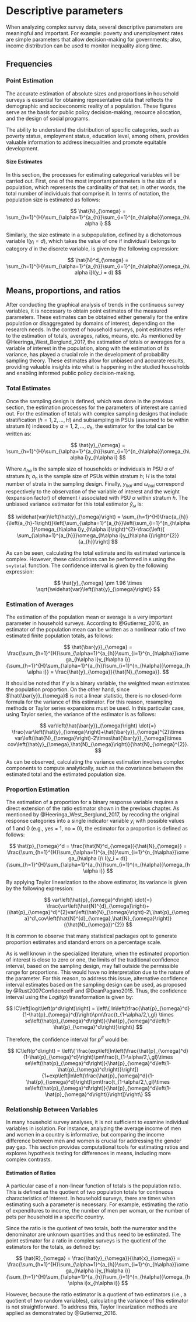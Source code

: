 # Descriptive parameters

When analyzing complex survey data, several descriptive parameters are meaningful and important. For example: poverty and unemployment rates are simple parameters that allow decision-making for governments; also, income distribution can be used to monitor inequality along time. 

## Frequencies

### Point Estimation

The accurate estimation of absolute sizes and proportions in household surveys is essential for obtaining representative data that reflects the demographic and socioeconomic reality of a population. These figures serve as the basis for public policy decision-making, resource allocation, and the design of social programs.

The ability to understand the distribution of specific categories, such as poverty status, employment status, education level, among others, provides valuable information to address inequalities and promote equitable development.

#### Size Estimates

In this section, the processes for estimating categorical variables will be carried out. First, one of the most important parameters is the size of a population, which represents the cardinality of that set; in other words, the total number of individuals that comprise it. In terms of notation, the population size is estimated as follows:

$$
\hat{N}_{\omega} = \sum_{h=1}^{H}\sum_{\alpha=1}^{a_{h}}\sum_{i=1}^{n_{h\alpha}}\omega_{h\alpha i}
$$

Similarly, the size estimate in a subpopulation, defined by a dichotomous variable $I(y_i = d)$, which takes the value of one if individual $i$ belongs to category $d$ in the discrete variable, is given by the following expression:

$$
\hat{N}^d_{\omega} = \sum_{h=1}^{H}\sum_{\alpha=1}^{a_{h}}\sum_{i=1}^{n_{h\alpha}}\omega_{h\alpha i}I(y_i = d)
$$

## Means, proportions, and ratios


After conducting the graphical analysis of trends in the continuous survey variables, it is necessary to obtain point estimates of the measured parameters. These estimates can be obtained either generally for the entire population or disaggregated by domains of interest, depending on the research needs. In the context of household surveys, point estimates refer to the estimation of totals, averages, ratios, means, etc. As mentioned by @Heeringa_West_Berglund_2017, the estimation of totals or averages for a variable of interest in the population, along with the estimation of its variance, has played a crucial role in the development of probability sampling theory. These estimates allow for unbiased and accurate results, providing valuable insights into what is happening in the studied households and enabling informed public policy decision-making.

### Total Estimates

Once the sampling design is defined, which was done in the previous section, the estimation processes for the parameters of interest are carried out. For the estimation of totals with complex sampling designs that include stratification $\left(h=1,2,...,H\right)$ and subsampling in PSUs (assumed to be within stratum $h$) indexed by $\alpha=1,2,...,a_{h}$, the estimator for the total can be written as:

$$
\hat{y}_{\omega} = \sum_{h=1}^{H}\sum_{\alpha=1}^{a_{h}}\sum_{i=1}^{n_{h\alpha}}\omega_{h\alpha i}y_{h\alpha i}
$$

Where $n_{h\alpha}$ is the sample size of households or individuals in PSU $\alpha$ of stratum $h$; $a_{h}$ is the sample size of PSUs within stratum $h$; $H$ is the total number of strata in the sampling design. Finally, $y_{h\alpha i}$ and $\omega_{h\alpha i}$ correspond respectively to the observation of the variable of interest and the weight (expansion factor) of element $i$ associated with PSU $\alpha$ within stratum $h$. The unbiased variance estimator for this total estimator $\hat{y}_{\omega}$ is:

$$
\widehat{var}\left(\hat{y}_{\omega}\right) = \sum_{h=1}^{H}\frac{a_{h}}{\left(a_{h}-1\right)}\left[\sum_{\alpha=1}^{a_{h}}\left(\sum_{i=1}^{n_{h\alpha}}\omega_{h\alpha i}y_{h\alpha i}\right)^{2}-\frac{\left({ \sum_{\alpha=1}^{a_{h}}}\omega_{h\alpha i}y_{h\alpha i}\right)^{2}}{a_{h}}\right]
$$

As can be seen, calculating the total estimate and its estimated variance is complex. However, these calculations can be performed in `R` using the `svytotal` function. The confidence interval is given by the following expression:

$$
\hat{y}_{\omega} \pm 1.96 \times \sqrt{\widehat{var}\left(\hat{y}_{\omega}\right)}
$$


### Estimation of Averages

The estimation of the population mean or average is a very important parameter in household surveys. According to @Gutierrez_2016, an estimator of the population mean can be written as a nonlinear ratio of two estimated finite population totals, as follows:

$$
\hat{\bar{y}}_{\omega} = \frac{\sum_{h=1}^{H}\sum_{\alpha=1}^{a_{h}}\sum_{i=1}^{n_{h\alpha}}\omega_{h\alpha i}y_{h\alpha i}}{\sum_{h=1}^{H}\sum_{\alpha=1}^{a_{h}}\sum_{i=1}^{n_{h\alpha}}\omega_{h\alpha i}} = \frac{\hat{y}_{\omega}}{\hat{N}_{\omega}}.
$$

It should be noted that if $y$ is a binary variable, the weighted mean estimates the population proportion. On the other hand, since $\hat{\bar{y}}_{\omega}$ is not a linear statistic, there is no closed-form formula for the variance of this estimator. For this reason, resampling methods or Taylor series expansions must be used. In this particular case, using Taylor series, the variance of the estimator is as follows:

$$
var\left(\hat{\bar{y}}_{\omega}\right) \dot{=} \frac{var\left(\hat{y}_{\omega}\right)+\hat{\bar{y}}_{\omega}^{2}\times var\left(\hat{N}_{\omega}\right)-2\times\hat{\bar{y}}_{\omega}\times cov\left(\hat{y}_{\omega},\hat{N}_{\omega}\right)}{\hat{N}_{\omega}^{2}}.
$$

As can be observed, calculating the variance estimation involves complex components to compute analytically, such as the covariance between the estimated total and the estimated population size.


### Proportion Estimation

The estimation of a proportion for a binary response variable requires a direct extension of the ratio estimator shown in the previous chapter. As mentioned by @Heeringa_West_Berglund_2017, by recoding the original response categories into a single indicator variable $y_{i}$ with possible values of 1 and 0 (e.g., yes = 1, no = 0), the estimator for a proportion is defined as follows:

$$
\hat{p}_{\omega}^d = \frac{\hat{N}^d_{\omega}}{\hat{N}_{\omega}} 
= \frac{\sum_{h=1}^{H}\sum_{\alpha=1}^{a_{h}}\sum_{i=1}^{n_{h\alpha}}\omega_{h\alpha i}\ I(y_i = d)}{\sum_{h=1}^{H}\sum_{\alpha=1}^{a_{h}}\sum_{i=1}^{n_{h\alpha}}\omega_{h\alpha i}}
$$

By applying Taylor linearization to the above estimator, its variance is given by the following expression:

$$
var\left(\hat{p}_{\omega}^d\right) \dot{=} \frac{var\left(\hat{N}^{d}_{\omega}\right)+(\hat{p}_{\omega}^d)^{2}var\left(\hat{N}_{\omega}\right)-2\,\hat{p}_{\omega}^d\,cov\left(\hat{N}^{d}_{\omega},\hat{N}_{\omega}\right)}{(\hat{N}_{\omega})^{2}}
$$

It is common to observe that many statistical packages opt to generate proportion estimates and standard errors on a percentage scale.


As is well known in the specialized literature, when the estimated proportion of interest is close to zero or one, the limits of the traditional confidence interval, based on the sampling design, may fall outside the permissible range for proportions. This would have no interpretation due to the nature of the parameter. For this reason, to address this issue, alternative confidence interval estimates based on the sampling design can be used, as proposed by @Rust2007ConfidenceIF and @DeanPagano2015. Thus, the confidence interval using the $Logit\left(p\right)$ transformation is given by:

$$
IC\left[logit\left(p^d\right)\right]  =  \left\{ ln\left(\frac{\hat{p}_{\omega}^d}{1-\hat{p}_{\omega}^d}\right)\pm\frac{t_{1-\alpha/2,\,gl} \times   se\left(\hat{p}_{\omega}^d\right)}{\hat{p}_{\omega}^d\left(1-\hat{p}_{\omega}^d\right)}\right\} 
$$

Therefore, the confidence interval for $p^d$ would be:

$$
IC\left(p^d\right)  =  \left\{ \frac{exp\left[ln\left(\frac{\hat{p}_{\omega}^d}{1-\hat{p}_{\omega}^d}\right)\pm\frac{t_{1-\alpha/2,\,gl}\times se\left(\hat{p}_{\omega}^d\right)}{\hat{p}_{\omega}^d\left(1-\hat{p}_{\omega}^d\right)}\right]}{1+exp\left[ln\left(\frac{\hat{p}_{\omega}^d}{1-\hat{p}_{\omega}^d}\right)\pm\frac{t_{1-\alpha/2,\,gl}\times se\left(\hat{p}_{\omega}^d\right)}{\hat{p}_{\omega}^d\left(1-\hat{p}_{\omega}^d\right)}\right]}\right\} 
$$


### Relationship Between Variables

In many household survey analyses, it is not sufficient to examine individual variables in isolation. For instance, analyzing the average income of men and women in a country is informative, but comparing the income difference between men and women is crucial for addressing the gender pay gap. This section provides computational tools for estimating ratios and explores hypothesis testing for differences in means, including more complex contrasts.

#### Estimation of Ratios

A particular case of a non-linear function of totals is the population ratio. This is defined as the quotient of two population totals for continuous characteristics of interest. In household surveys, there are times when estimating such a parameter is necessary. For example, estimating the ratio of expenditures to income, the number of men per woman, or the number of pets per household in a specific country.

Since the ratio is the quotient of two totals, both the numerator and the denominator are unknown quantities and thus need to be estimated. The point estimator for a ratio in complex surveys is the quotient of the estimators for the totals, as defined by:

$$
\hat{R}_{\omega} = \frac{\hat{y}_{\omega}}{\hat{x}_{\omega}}
= \frac{\sum_{h=1}^{H}\sum_{\alpha=1}^{a_{h}}\sum_{i=1}^{n_{h\alpha}}\omega_{h\alpha i}y_{h\alpha i}}{\sum_{h=1}^{H}\sum_{\alpha=1}^{a_{h}}\sum_{i=1}^{n_{h\alpha}}\omega_{h\alpha i}x_{h\alpha i}}
$$

However, because the ratio estimator is a quotient of two estimators (i.e., a quotient of two random variables), calculating the variance of this estimator is not straightforward. To address this, Taylor linearization methods are applied as demonstrated by @Gutierrez_2016.


